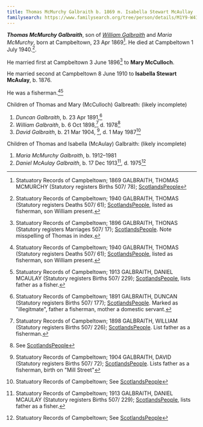 ```yaml
---
title: Thomas McMurchy Galbraith b. 1869 m. Isabella Stewart McAullay
familysearch: https://www.familysearch.org/tree/person/details/M1Y9-W41
---
```

***Thomas McMurchy Galbraith***, son of *[William Galbraith](galbreath-william-1833.md)* and *Maria McMurchy*, born at Campbeltown, 23 Apr 1869[^thomas-birth]. He died at Campbeltown 1 July 1940.[^thomas-death].

He married first at Campbeltown 3 June 1896[^mcculloch-marriage] to **Mary McCulloch**.

He married second at Campbeltown 8 June 1910 to **Isabella Stewart McAulay**, b. 1876.

He was a fisherman.[^thomas-death][^daniel-birth]

Children of Thomas and Mary (McCulloch) Galbreath: (likely incomplete)

1. *Duncan Galbraith*, b. 23 Apr 1891,[^duncan-birth]
1. *William Galbraith*, b. 6 Oct 1898,[^william-birth] d. 1978[^william-death]
2. *David Galbraith*, b. 21 Mar 1904, [^david-birth], d. 1 May 1987[^david-death]

Children of Thomas and Isabella (McAulay) Galbraith: (likely incomplete)

1. *Maria McMurchy Galbraith*, b. 1912–1981
2. *Daniel McAulay Galbraith*, b. 17 Dec 1913[^daniel-birth], d. 1975[^daniel-death]


[^duncan-birth]: Statuatory Records of Campbeltown; 1891 GALBRAITH, DUNCAN (Statutory registers Births 507/ 177); [ScotlandsPeople](https://www.scotlandspeople.gov.uk/view-image/nrs_stat_births/43269329). Marked as "illegitmate", father a fisherman, mother a domestic servant.

[^mcculloch-marriage]: Statuatory Records of Campbeltown; 1896 GALBRAITH, THONAS (Statutory registers Marriages 507/ 17); [ScotlandsPeople](https://www.scotlandspeople.gov.uk/view-image/nrs_stat_marriages/9277023). Note misspelling of Thomas in index.

[^thomas-birth]: Statuatory Records of Campbeltown; 1869 GALBRAITH, THOMAS MCMURCHY (Statutory registers Births 507/ 78); [ScotlandsPeople](https://www.scotlandspeople.gov.uk/view-image/nrs_stat_births/40319428)

[^thomas-death]: Statuatory Records of Campbeltown; 1940 GALBRAITH, THOMAS (Statutory registers Deaths 507/ 61); [ScotlandsPeople](https://www.scotlandspeople.gov.uk/view-image/nrs_stat_deaths/9233441), listed as fisherman, son William present.

[^daniel-birth]: Statuatory Records of Campbeltown; 1913 GALBRAITH, DANIEL MCAULAY (Statutory registers Births 507/ 229); [ScotlandsPeople](https://www.scotlandspeople.gov.uk/view-image/nrs_stat_births/46398131), lists father as a fisher.

[^daniel-death]: Statuatory Records of Campbeltown; See [ScotlandsPeople](https://www.scotlandspeople.gov.uk/record-results?search_type=people&dl_cat=statutory&dl_rec=statutory-deaths&surname=galbraith&surname_so=exact&forename=daniel&forename_so=starts&other_surname_so=exact&mmsurname_so=exact&sex=M&from_year=1975&to_year=1975&birth_year_range=1&county=ARGYLL&record_type=stat_deaths)

[^william-birth]: Statuatory Records of Campbeltown; 1898 GALBRAITH, WILLIAM (Statutory registers Births 507/ 226); [ScotlandsPeople](https://www.scotlandspeople.gov.uk/view-image/nrs_stat_births/44346520). List father as a fisherman.

[^william-death]: See [ScotlandsPeople](https://www.scotlandspeople.gov.uk/record-results?search_type=people&dl_cat=statutory&dl_rec=statutory-deaths&surname=galbraith&surname_so=exact&forename=William&forename_so=starts&other_surname_so=exact&mmsurname_so=exact&sex=M&from_year=1978&to_year=1978&birth_year_range=1&county=ARGYLL&record_type=stat_deaths)

[^david-birth]: Statuatory Records of Campbeltown; 1904 GALBRAITH, DAVID (Statutory registers Births 507/ 72); [ScotlandsPeople](https://www.scotlandspeople.gov.uk/view-image/nrs_stat_births/45067335?return_row=0).  Lists father as a fisherman, birth on "Mill Street"

[^david-death]: Statuatory Records of Campbeltown; See [ScotlandsPeople](https://www.scotlandspeople.gov.uk/record-results?search_type=people&dl_cat=statutory&dl_rec=statutory-deaths&surname=galbraith&surname_so=exact&forename=david&forename_so=starts&other_surname_so=exact&mmsurname_so=exact&from_year=1987&to_year=1987&birth_year_range=1&record_type=stat_deaths)
